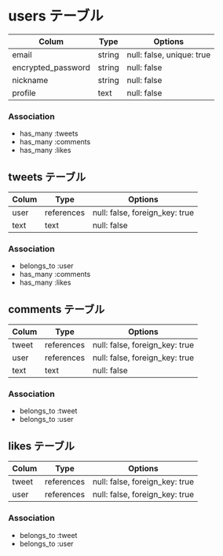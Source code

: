 # users テーブル

| Colum              | Type   | Options                   |
| ------------------ | ------ | ------------------------- |  
| email              | string | null: false, unique: true |
| encrypted_password | string | null: false               |
| nickname           | string | null: false               |
| profile            | text   | null: false               |

### Association

- has_many :tweets
- has_many :comments
- has_many :likes


## tweets テーブル

| Colum              | Type       | Options                        |
| ------------------ | ---------- | ------------------------------ |  
| user               | references | null: false, foreign_key: true |
| text               | text       | null: false                    |

### Association

- belongs_to :user
- has_many :comments
- has_many :likes


## comments テーブル

| Colum              | Type       | Options                        |
| ------------------ | ---------- | ------------------------------ |  
| tweet              | references | null: false, foreign_key: true |
| user               | references | null: false, foreign_key: true |
| text               | text       | null: false                    |

### Association

- belongs_to :tweet
- belongs_to :user


## likes テーブル

| Colum              | Type       | Options                        |
| ------------------ | ---------- | ------------------------------ |  
| tweet              | references | null: false, foreign_key: true |
| user               | references | null: false, foreign_key: true |

### Association

- belongs_to :tweet
- belongs_to :user
